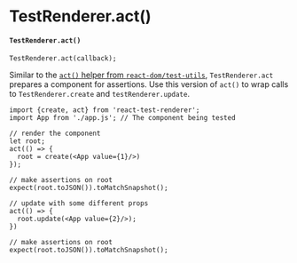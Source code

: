 # TestRenderer.act()

#### `TestRenderer.act()` <a href="#testrendereract" id="testrendereract"></a>

```
TestRenderer.act(callback);
```

Similar to the [`act()` helper from `react-dom/test-utils`](https://devdocs.io/react/test-utils#act), `TestRenderer.act` prepares a component for assertions. Use this version of `act()` to wrap calls to `TestRenderer.create` and `testRenderer.update`.

```
import {create, act} from 'react-test-renderer';
import App from './app.js'; // The component being tested

// render the component
let root; 
act(() => {
  root = create(<App value={1}/>)
});

// make assertions on root 
expect(root.toJSON()).toMatchSnapshot();

// update with some different props
act(() => {
  root.update(<App value={2}/>);
})

// make assertions on root 
expect(root.toJSON()).toMatchSnapshot();
```
